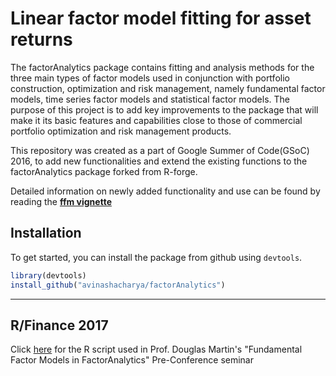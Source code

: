 
# Linear factor model fitting for asset returns

The factorAnalytics package contains fitting and analysis methods for the three main types of factor models used in conjunction with portfolio construction, optimization and risk management, namely fundamental factor models, time series factor models and statistical factor models. The purpose of this project is to add key improvements to the package that will make it its basic features and capabilities close to those of commercial portfolio optimization and risk management products.



This repository was created as a part of Google Summer of Code(GSoC) 2016, to add new functionalities and extend the existing functions to the factorAnalytics package forked from R-forge. 

Detailed information on newly added functionality and use can be found by reading the **[ffm vignette](https://github.com/AvinashAcharya/factorAnalytics/blob/master/vignettes/ffmVignette-GSoC-2016.pdf)**

Installation
------------

To get started, you can install the package from github using `devtools`.

``` r
library(devtools)
install_github("avinashacharya/factorAnalytics")
```

------------

R/Finance 2017
------------

Click [here](https://www.dropbox.com/s/2g4gsydj9qzziwo/ffm%20vignette%20Rcode%20clean%2002%2019%2017.R?dl=0) for the R script used in Prof. Douglas Martin's "Fundamental Factor Models in FactorAnalytics" Pre-Conference seminar